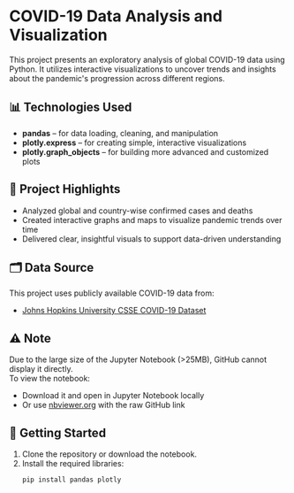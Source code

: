 # COVID-19 Data Analysis and Visualization

This project presents an exploratory analysis of global COVID-19 data using Python. It utilizes interactive visualizations to uncover trends and insights about the pandemic's progression across different regions.

## 📊 Technologies Used

- **pandas** – for data loading, cleaning, and manipulation
- **plotly.express** – for creating simple, interactive visualizations
- **plotly.graph_objects** – for building more advanced and customized plots

## 📌 Project Highlights

- Analyzed global and country-wise confirmed cases and deaths
- Created interactive graphs and maps to visualize pandemic trends over time
- Delivered clear, insightful visuals to support data-driven understanding

## 🗂️ Data Source

This project uses publicly available COVID-19 data from:
- [Johns Hopkins University CSSE COVID-19 Dataset](https://github.com/CSSEGISandData/COVID-19)

## ⚠️ Note

Due to the large size of the Jupyter Notebook (>25MB), GitHub cannot display it directly.  
To view the notebook:

- Download it and open in Jupyter Notebook locally
- Or use [nbviewer.org](https://nbviewer.org/) with the raw GitHub link

## 🚀 Getting Started

1. Clone the repository or download the notebook.
2. Install the required libraries:
   ```bash
   pip install pandas plotly
